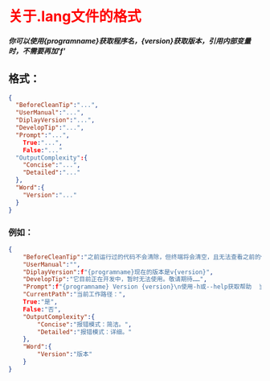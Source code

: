 # <font color=red>关于.lang文件的格式</font>

#### ***你可以使用{programname}获取程序名，{version}获取版本，引用内部变量时，不需要再加'f'***

## 格式：
``` json
{
  "BeforeCleanTip":"...",
  "UserManual":"...",
  "DiplayVersion":"...",
  "DevelopTip":"...",
  "Prompt":"...",
	True:"...",
	False:"..."
  "OutputComplexity":{
    "Concise":"...",
    "Detailed":"..."
  },
  "Word":{
    "Version":"..."
  }
}
```

### 例如：
``` json
{
	"BeforeCleanTip":"之前运行过的代码不会清除，但终端将会清空，且无法查看之前的代码。你确定要清空吗？（yes或no）>> ",
	"UserManual":"",
	"DiplayVersion":f"{programname}现在的版本是v{version}",
	"DevelopTip":"它目前正在开发中，暂时无法使用。敬请期待……",
	"Prompt":f"{programname} Version {version}\n使用-h或--help获取帮助  当前工作路径：\"{os.getcwd()}\"\n是否保存为Python文件：",
	"CurrentPath":"当前工作路径：",
	True:"是",
	False:"否",
	"OutputComplexity":{
		"Concise":"报错模式：简洁。",
		"Detailed":"报错模式：详细。"
	},
	"Word":{
		"Version":"版本"
	}
}

```
